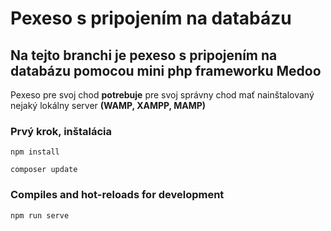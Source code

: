 # Pexeso s pripojením na databázu

## Na tejto branchi je pexeso s pripojením na databázu pomocou mini php frameworku Medoo

Pexeso pre svoj chod **potrebuje** pre svoj správny chod mať nainštalovaný nejaký lokálny server **(WAMP, XAMPP, MAMP)**

### Prvý krok, inštalácia
```
npm install
```
```
composer update
```

### Compiles and hot-reloads for development
```
npm run serve
```
